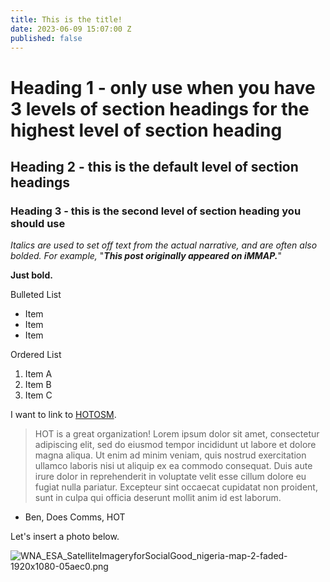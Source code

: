 ```yaml
---
title: This is the title!
date: 2023-06-09 15:07:00 Z
published: false
---
```


# Heading 1 - only use when you have 3 levels of section headings for the highest level of section heading

## Heading 2 - this is the default level of section headings

### Heading 3 - this is the second level of section heading you should use

*Italics are used to set off text from the actual narrative, and are often also bolded. For example,* "***This post originally appeared on iMMAP.***"

**Just bold.**

Bulleted List
* Item
* Item
* Item

Ordered List
1. Item A
2. Item B
3. Item C

I want to link to [HOTOSM](https://www.hotosm.org/).

> HOT is a great organization! Lorem ipsum dolor sit amet, consectetur adipiscing elit, sed do eiusmod tempor incididunt ut labore et dolore magna aliqua. Ut enim ad minim veniam, quis nostrud exercitation ullamco laboris nisi ut aliquip ex ea commodo consequat. Duis aute irure dolor in reprehenderit in voluptate velit esse cillum dolore eu fugiat nulla pariatur. Excepteur sint occaecat cupidatat non proident, sunt in culpa qui officia deserunt mollit anim id est laborum. 
- Ben, Does Comms, HOT 

Let's insert a photo below.

![WNA_ESA_SatelliteImageryforSocialGood_nigeria-map-2-faded-1920x1080-05aec0.png](https://cdn.hotosm.org/website/WNA_ESA_SatelliteImageryforSocialGood_nigeria-map-2-faded-1920x1080-05aec0.png)